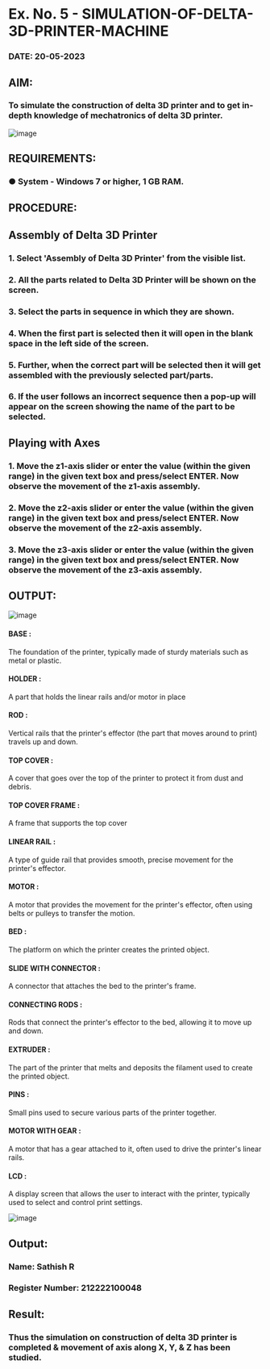 # Ex. No. 5 - SIMULATION-OF-DELTA-3D-PRINTER-MACHINE

### DATE: 20-05-2023
## AIM:
### To simulate the construction of delta 3D printer and to get in-depth knowledge of mechatronics of delta 3D printer.

![image](b1.png)

## REQUIREMENTS:
### ●	System - Windows 7 or higher, 1 GB RAM.

## PROCEDURE:

## Assembly of Delta 3D Printer
### 1.	Select 'Assembly of Delta 3D Printer' from the visible list.
### 2.	All the parts related to Delta 3D Printer will be shown on the screen.
### 3.	Select the parts in sequence in which they are shown.
### 4.	When the first part is selected then it will open in the blank space in the left side of the screen.
### 5.	Further, when the correct part will be selected then it will get assembled with the previously selected part/parts.
### 6.	If the user follows an incorrect sequence then a pop-up will appear on the screen showing the name of the part to be selected.

## Playing with Axes
### 1.	Move the z1-axis slider or enter the value (within the given range) in the given text box and press/select ENTER. Now observe the movement of the z1-axis assembly.
### 2.	Move the z2-axis slider or enter the value (within the given range) in the given text box and press/select ENTER. Now observe the movement of the z2-axis assembly.
### 3.	Move the z3-axis slider or enter the value (within the given range) in the given text box and press/select ENTER. Now observe the movement of the z3-axis assembly.

## OUTPUT:
![image](b2.png)

#### BASE :
The foundation of the printer, typically made of sturdy materials such as metal or plastic.
#### HOLDER :
A part that holds the linear rails and/or motor in place
#### ROD :
Vertical rails that the printer's effector (the part that moves around to print) travels up and down.
#### TOP COVER :
A cover that goes over the top of the printer to protect it from dust and debris.
#### TOP COVER FRAME :
A frame that supports the top cover
#### LINEAR RAIL :
A type of guide rail that provides smooth, precise movement for the printer's effector.
#### MOTOR :
A motor that provides the movement for the printer's effector, often using belts or pulleys to transfer the motion.
#### BED :
The platform on which the printer creates the printed object.
#### SLIDE WITH CONNECTOR :
A connector that attaches the bed to the printer's frame.
#### CONNECTING RODS :
Rods that connect the printer's effector to the bed, allowing it to move up and down.
#### EXTRUDER :
The part of the printer that melts and deposits the filament used to create the printed object.
#### PINS :
Small pins used to secure various parts of the printer together.
#### MOTOR WITH GEAR :
A motor that has a gear attached to it, often used to drive the printer's linear rails.
#### LCD :
A display screen that allows the user to interact with the printer, typically used to select and control print settings.

![image](b3.png)

## Output:

### Name: Sathish R
### Register Number: 212222100048

## Result: 
### Thus the simulation on construction of delta 3D printer is completed & movement of axis along X, Y, & Z has been studied.
